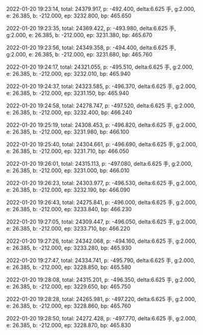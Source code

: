 2022-01-20 19:23:14, total: 24379.917, p: -492.400, delta:6.625 手, g:2.000, e: 26.385, b: -212.000, ep: 3232.800, bp: 465.650

2022-01-20 19:23:35, total: 24369.422, p: -493.980, delta:6.625 手, g:2.000, e: 26.385, b: -212.000, ep: 3231.380, bp: 465.670

2022-01-20 19:23:56, total: 24349.358, p: -494.400, delta:6.625 手, g:2.000, e: 26.385, b: -212.000, ep: 3231.680, bp: 465.760

2022-01-20 19:24:17, total: 24321.055, p: -495.510, delta:6.625 手, g:2.000, e: 26.385, b: -212.000, ep: 3232.010, bp: 465.940

2022-01-20 19:24:37, total: 24323.585, p: -496.370, delta:6.625 手, g:2.000, e: 26.385, b: -212.000, ep: 3231.150, bp: 465.940

2022-01-20 19:24:58, total: 24278.747, p: -497.520, delta:6.625 手, g:2.000, e: 26.385, b: -212.000, ep: 3232.400, bp: 466.240

2022-01-20 19:25:19, total: 24308.453, p: -496.820, delta:6.625 手, g:2.000, e: 26.385, b: -212.000, ep: 3231.980, bp: 466.100

2022-01-20 19:25:40, total: 24304.661, p: -496.690, delta:6.625 手, g:2.000, e: 26.385, b: -212.000, ep: 3231.710, bp: 466.050

2022-01-20 19:26:01, total: 24315.113, p: -497.080, delta:6.625 手, g:2.000, e: 26.385, b: -212.000, ep: 3231.000, bp: 466.010

2022-01-20 19:26:23, total: 24303.977, p: -496.530, delta:6.625 手, g:2.000, e: 26.385, b: -212.000, ep: 3232.190, bp: 466.090

2022-01-20 19:26:43, total: 24275.841, p: -496.000, delta:6.625 手, g:2.000, e: 26.385, b: -212.000, ep: 3233.840, bp: 466.230

2022-01-20 19:27:05, total: 24309.447, p: -496.050, delta:6.625 手, g:2.000, e: 26.385, b: -212.000, ep: 3233.710, bp: 466.220

2022-01-20 19:27:26, total: 24342.068, p: -494.160, delta:6.625 手, g:2.000, e: 26.385, b: -212.000, ep: 3233.280, bp: 465.930

2022-01-20 19:27:47, total: 24334.741, p: -495.790, delta:6.625 手, g:2.000, e: 26.385, b: -212.000, ep: 3228.850, bp: 465.580

2022-01-20 19:28:08, total: 24315.201, p: -496.350, delta:6.625 手, g:2.000, e: 26.385, b: -212.000, ep: 3229.650, bp: 465.750

2022-01-20 19:28:28, total: 24265.981, p: -497.220, delta:6.625 手, g:2.000, e: 26.385, b: -212.000, ep: 3228.860, bp: 465.760

2022-01-20 19:28:50, total: 24272.428, p: -497.770, delta:6.625 手, g:2.000, e: 26.385, b: -212.000, ep: 3228.870, bp: 465.830
